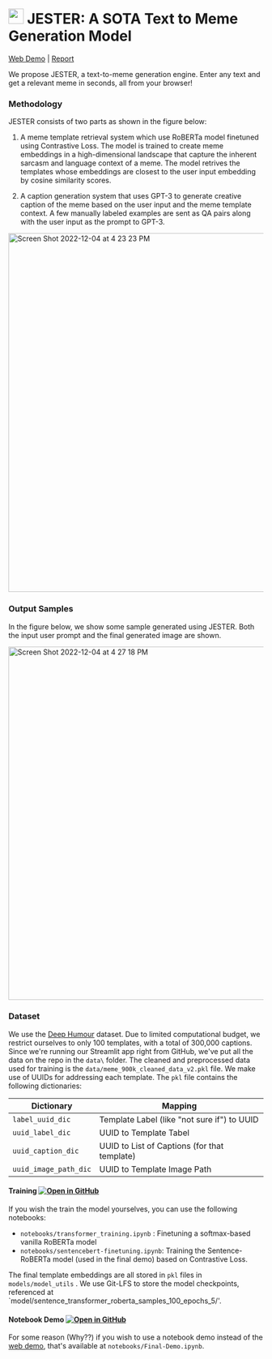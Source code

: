# <img src="https://user-images.githubusercontent.com/18485647/205524790-25d7b702-3bbc-4920-b586-ea25214ad99f.png" width="30" height="30"/> JESTER: A SOTA Text to Meme Generation Model
[Web Demo](https://the-jester.streamlit.app/) | [Report](https://github.com/SumanthRH/text-to-meme/blob/main/Final_Report.pdf)

We propose JESTER, a text-to-meme generation engine. Enter any text and get a relevant meme in seconds, all from your browser! 

### Methodology
JESTER consists of two parts as shown in the figure below:

1. A meme template retrieval system which use RoBERTa model finetuned using Contrastive Loss. The model is trained to create meme embeddings in a 
high-dimensional landscape that capture the inherent sarcasm and language context of a meme. The model retrives the templates whose embeddings are 
closest to the user input embedding by cosine similarity scores.

2. A caption generation system that uses GPT-3 to generate creative caption of the meme based on the user input and the meme template context. 
A few manually labeled examples are sent as QA pairs along with the user input as the prompt to GPT-3.

<img width="708" alt="Screen Shot 2022-12-04 at 4 23 23 PM" src="https://user-images.githubusercontent.com/18485647/205525021-dba35931-d3ea-4f30-bd34-2aaa26392343.png">

### Output Samples

In the figure below, we show some sample generated using JESTER. Both the input user prompt and the final generated image are shown.

<img width="697" alt="Screen Shot 2022-12-04 at 4 27 18 PM" src="https://user-images.githubusercontent.com/18485647/205525266-2e8e0b46-660d-4116-a362-8ee77ead9660.png">


### Dataset

We use the [Deep Humour](https://github.com/ilya16/deephumor) dataset. Due to limited computational budget, we restrict ourselves to only 100 templates, with a total of 300,000 captions. Since we're running our Streamlit app right from GitHub, we've put all the data on the repo in the `data\` folder. The cleaned and preprocessed data used for training is the `data/meme_900k_cleaned_data_v2.pkl` file. We make use of UUIDs for addressing each template. The `pkl` file contains the following dictionaries:

| Dictionary | Mapping |
| ----------- | -------|
| `label_uuid_dic`| Template Label (like "not sure if") to UUID|
| `uuid_label_dic` | UUID to Template Tabel|
| `uuid_caption_dic` | UUID to List of Captions (for that template)|
| `uuid_image_path_dic` | UUID to Template Image Path |

#### Training [![Open in GitHub](https://img.shields.io/badge/_-Open_in_GitHub-blue.svg?logo=Jupyter&labelColor=5c5c5c)](notebooks/sentencebert-finetuning.ipynb)

If you wish the train the model yourselves, you can use the following notebooks:
* `notebooks/transformer_training.ipynb` : Finetuning a softmax-based vanilla RoBERTa model 
* `notebooks/sentencebert-finetuning.ipynb`: Training the Sentence-RoBERTa model (used in the final demo) based on Contrastive Loss. 


The final template embeddings are all stored in `pkl` files in `models/model_utils` . We use Git-LFS to store the model checkpoints, referenced at `model/sentence_transformer_roberta_samples_100_epochs_5/'. 

#### Notebook Demo [![Open in GitHub](https://img.shields.io/badge/_-Open_in_GitHub-blue.svg?logo=Jupyter&labelColor=5c5c5c)](notebooks/Final-Demo.ipynb)
For some reason (Why??) if you wish to use a notebook demo instead of the [web demo](https://the-jester.streamlit.app/), that's available at `notebooks/Final-Demo.ipynb`. 






